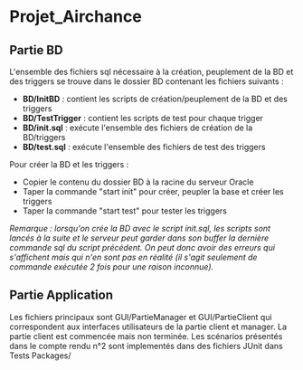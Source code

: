 # Projet_Airchance

## Partie BD

L'ensemble des fichiers sql nécessaire à la création, peuplement de la BD et des triggers se trouve dans le dossier BD contenant les fichiers suivants :

- **BD/InitBD** : contient les scripts de création/peuplement de la BD et des triggers
- **BD/TestTrigger** : contient les scripts de test pour chaque trigger
- **BD/init.sql** : exécute l'ensemble des fichiers de création de la BD/triggers
- **BD/test.sql** : exécute l'ensemble des fichiers de test des triggers

Pour créer la BD et les triggers :
- Copier le contenu du dossier BD à la racine du serveur Oracle
- Taper la commande "start init" pour créer, peupler la base et créer les triggers
- Taper la commande "start test" pour tester les triggers

_Remarque : lorsqu'on crée la BD avec le script init.sql, les scripts sont lancés à la suite et le serveur peut garder dans son buffer la dernière commande sql du script précédent. On peut donc avoir des erreurs qui s'affichent mais qui n'en sont pas en réalité (il s'agit seulement de commande exécutée 2 fois pour une raison inconnue)._


## Partie Application
Les fichiers principaux sont GUI/PartieManager et GUI/PartieClient qui correspondent aux interfaces utilisateurs de la partie client et manager. La partie client est commencée mais non terminée. Les scénarios présentés dans le compte rendu n°2 sont implementés dans des fichiers JUnit dans Tests Packages/
